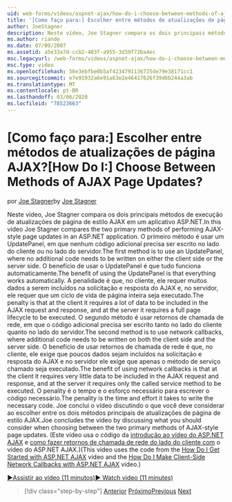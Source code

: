 ```yaml
---
uid: web-forms/videos/aspnet-ajax/how-do-i-choose-between-methods-of-ajax-page-updates
title: '[Como faço para:] Escolher entre métodos de atualizações de página AJAX? | Microsoft Docs'
author: JoeStagner
description: Neste vídeo, Joe Stagner compara os dois principais métodos de execução de atualizações de página de estilo AJAX em um aplicativo ASP.NET. O primeiro método é usar um UPD...
ms.author: riande
ms.date: 07/09/2007
ms.assetid: a5e33a7d-ccb2-483f-a955-3d39f72ba4ec
msc.legacyurl: /web-forms/videos/aspnet-ajax/how-do-i-choose-between-methods-of-ajax-page-updates
msc.type: video
ms.openlocfilehash: 56e3ebfbe0b5af4234791136725de79e38171cc1
ms.sourcegitcommit: e7e91932a6e91a63e2e46417626f39d6b244a3ab
ms.translationtype: MT
ms.contentlocale: pt-BR
ms.lasthandoff: 03/06/2020
ms.locfileid: "78523663"
---
```

# <a name="how-do-i-choose-between-methods-of-ajax-page-updates"></a><span data-ttu-id="3569c-105">[Como faço para:] Escolher entre métodos de atualizações de página AJAX?</span><span class="sxs-lookup"><span data-stu-id="3569c-105">[How Do I:] Choose Between Methods of AJAX Page Updates?</span></span>

<span data-ttu-id="3569c-106">por [Joe Stagner](https://github.com/JoeStagner)</span><span class="sxs-lookup"><span data-stu-id="3569c-106">by [Joe Stagner](https://github.com/JoeStagner)</span></span>

<span data-ttu-id="3569c-107">Neste vídeo, Joe Stagner compara os dois principais métodos de execução de atualizações de página de estilo AJAX em um aplicativo ASP.NET.</span><span class="sxs-lookup"><span data-stu-id="3569c-107">In this video Joe Stagner compares the two primary methods of performing AJAX-style page updates in an ASP.NET application.</span></span> <span data-ttu-id="3569c-108">O primeiro método é usar um UpdatePanel, em que nenhum código adicional precisa ser escrito no lado do cliente ou no lado do servidor.</span><span class="sxs-lookup"><span data-stu-id="3569c-108">The first method is to use an UpdatePanel, where no additional code needs to be written on either the client side or the server side.</span></span> <span data-ttu-id="3569c-109">O benefício de usar o UpdatePanel é que tudo funciona automaticamente.</span><span class="sxs-lookup"><span data-stu-id="3569c-109">The benefit of using the UpdatePanel is that everything works automatically.</span></span> <span data-ttu-id="3569c-110">A penalidade é que, no cliente, ele requer muitos dados a serem incluídos na solicitação e resposta do AJAX e, no servidor, ele requer que um ciclo de vida de página inteira seja executado.</span><span class="sxs-lookup"><span data-stu-id="3569c-110">The penalty is that at the client it requires a lot of data to be included in the AJAX request and response, and at the server it requires a full page lifecycle to be executed.</span></span> <span data-ttu-id="3569c-111">O segundo método é usar retornos de chamada de rede, em que o código adicional precisa ser escrito tanto no lado do cliente quanto no lado do servidor.</span><span class="sxs-lookup"><span data-stu-id="3569c-111">The second method is to use network callbacks, where additional code needs to be written on both the client side and the server side.</span></span> <span data-ttu-id="3569c-112">O benefício de usar retornos de chamada de rede é que, no cliente, ele exige que poucos dados sejam incluídos na solicitação e resposta do AJAX e no servidor ele exige que apenas o método de serviço chamado seja executado.</span><span class="sxs-lookup"><span data-stu-id="3569c-112">The benefit of using network callbacks is that at the client it requires very little data to be included in the AJAX request and response, and at the server it requires only the called service method to be executed.</span></span> <span data-ttu-id="3569c-113">O penality é o tempo e o esforço necessário para escrever o código necessário.</span><span class="sxs-lookup"><span data-stu-id="3569c-113">The penality is the time and effort it takes to write the necessary code.</span></span> <span data-ttu-id="3569c-114">Joe conclui o vídeo discutindo o que você deve considerar ao escolher entre os dois métodos principais de atualizações de página de estilo AJAX.</span><span class="sxs-lookup"><span data-stu-id="3569c-114">Joe concludes the video by discussing what you should consider when choosing between the two primary methods of AJAX-style page updates.</span></span> <span data-ttu-id="3569c-115">(Este vídeo usa o código da [introdução ao vídeo do ASP.NET AJAX](how-do-i-get-started-with-aspnet-ajax.md) e [como fazer retornos de chamada de rede do lado do cliente com](how-do-i-make-client-side-network-callbacks-with-aspnet-ajax.md) o vídeo do ASP.NET AJAX.)</span><span class="sxs-lookup"><span data-stu-id="3569c-115">(This video uses the code from the [How Do I Get Started with ASP.NET AJAX](how-do-i-get-started-with-aspnet-ajax.md) video and the [How Do I Make Client-Side Network Callbacks with ASP.NET AJAX](how-do-i-make-client-side-network-callbacks-with-aspnet-ajax.md) video.)</span></span>

[<span data-ttu-id="3569c-116">&#9654;Assistir ao vídeo (11 minutos)</span><span class="sxs-lookup"><span data-stu-id="3569c-116">&#9654; Watch video (11 minutes)</span></span>](https://channel9.msdn.com/Blogs/ASP-NET-Site-Videos/how-do-i-choose-between-methods-of-ajax-page-updates)

> [!div class="step-by-step"]
> <span data-ttu-id="3569c-117">[Anterior](how-do-i-update-multiple-regions-of-a-page-with-aspnet-ajax.md)
> [Próximo](how-do-i-use-other-javascript-user-interface-libraries-with-aspnet-ajax.md)</span><span class="sxs-lookup"><span data-stu-id="3569c-117">[Previous](how-do-i-update-multiple-regions-of-a-page-with-aspnet-ajax.md)
[Next](how-do-i-use-other-javascript-user-interface-libraries-with-aspnet-ajax.md)</span></span>
